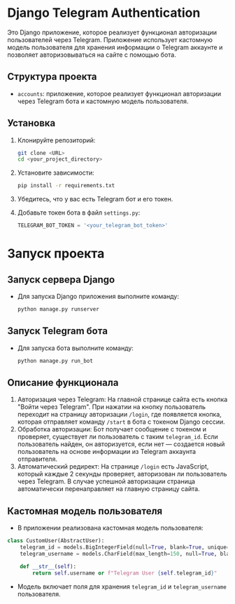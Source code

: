 # Django Telegram Authentication

Это Django приложение, которое реализует функционал авторизации пользователей через Telegram. Приложение использует кастомную модель пользователя для хранения информации о Telegram аккаунте и позволяет авторизовываться на сайте с помощью бота.

## Структура проекта

- `accounts`: приложение, которое реализует функционал авторизации через Telegram бота и кастомную модель пользователя.
  
## Установка

1. Клонируйте репозиторий:
   ```bash
   git clone <URL>
   cd <your_project_directory>
   ```
2. Установите зависимости:
    ```bash
    pip install -r requirements.txt
    ```
3. Убедитесь, что у вас есть Telegram бот и его токен.

4. Добавьте токен бота в файл `settings.py`:
    ```python
    TELEGRAM_BOT_TOKEN = '<your_telegram_bot_token>'
    ```
# Запуск проекта
## Запуск сервера Django
- Для запуска Django приложения выполните команду:
    ```bash
    python manage.py runserver
    ```
## Запуск Telegram бота
- Для запуска бота выполните команду:
    ```bash
    python manage.py run_bot
    ```
## Описание функционала
1. Авторизация через Telegram: На главной странице сайта есть кнопка "Войти через Telegram". При нажатии на кнопку пользователь переходит на страницу авторизации `/login`, где появляется кнопка, которая отправляет команду `/start` в бота с токеном Django сессии.
2. Обработка авторизации: Бот получает сообщение с токеном и проверяет, существует ли пользователь с таким `telegram_id`. Если пользователь найден, он авторизуется, если нет — создается новый пользователь на основе информации из Telegram аккаунта отправителя.
3. Автоматический редирект: На странице `/login` есть JavaScript, который каждые 2 секунды проверяет, авторизован ли пользователь через Telegram. В случае успешной авторизации страница автоматически перенаправляет на главную страницу сайта.

## Кастомная модель пользователя

- В приложении реализована кастомная модель пользователя:
```python
class CustomUser(AbstractUser):
    telegram_id = models.BigIntegerField(null=True, blank=True, unique=True)
    telegram_username = models.CharField(max_length=150, null=True, blank=True)

    def __str__(self):
        return self.username or f"Telegram User {self.telegram_id}"
```
- Модель включает поля для хранения `telegram_id` и `telegram_username` пользователя.